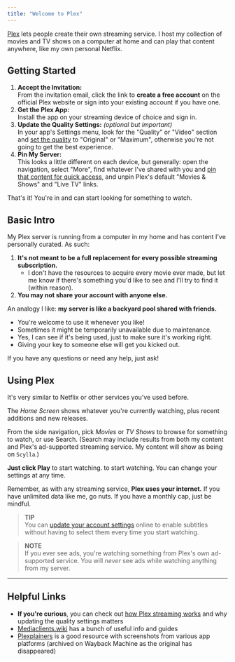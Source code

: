 ```yaml
---
title: "Welcome to Plex"
---
```

[Plex](https://www.plex.tv/) lets people create their own streaming service. I host my collection of movies and TV shows on a computer at home and can play that content anywhere, like my own personal Netflix.

## Getting Started

1. **Accept the Invitation:**  
From the invitation email, click the link to **create a free account** on the official Plex website or sign into your existing account if you have one.
2. **Get the Plex App:**  
Install the app on your streaming device of choice and sign in.
3. **Update the Quality Settings:** _(optional but important)_  
In your app's Settings menu, look for the "Quality" or "Video" section and [set the quality](quality-settings.md) to "Original" or "Maximum", otherwise you're not going to get the best experience.
4. **Pin My Server:**  
This looks a little different on each device, but generally: open the navigation, select "More", find whatever I've shared with you and [pin that content for quick access](https://support.plex.tv/articles/customizing-the-apps/#toc-0), and unpin Plex's default "Movies & Shows" and "Live TV" links.

That's it! You're in and can start looking for something to watch.

## Basic Intro
My Plex server is running from a computer in my home and has content I've personally curated. As such:

1. **It's not meant to be a full replacement for every possible streaming subscription.**
   * I don't have the resources to acquire every movie ever made, but let me know if there's something you'd like to see and I'll try to find it (within reason).
2. **You may not share your account with anyone else.**

An analogy I like: **my server is like a backyard pool shared with friends.**
* You're welcome to use it whenever you like!
* Sometimes it might be temporarily unavailable due to maintenance.
* Yes, I can see if it's being used, just to make sure it's working right.
* Giving your key to someone else will get you kicked out.

If you have any questions or need any help, just ask!

## Using Plex
It's very similar to Netflix or other services you've used before.

The _Home Screen_ shows whatever you're currently watching, plus recent additions and new releases.

From the side navigation, pick _Movies_ or _TV Shows_ to browse for something to watch, or use Search. (Search may include results from both my content and Plex's ad-supported streaming service. My content will show as being on `Scylla`.)

**Just click Play** to start watching. to start watching. You can change your settings at any time.

Remember, as with any streaming service, **Plex uses your internet.** If you have unlimited data like me, go nuts. If you have a monthly cap, just be mindful.

> **TIP**  
> You can [update your account settings](account-settings.md) online to enable subtitles without having to select them every time you start watching.

> **NOTE**  
> If you ever see ads, you're watching something from Plex's own ad-supported service. You will _never_ see ads while watching anything from my server.

-----

## Helpful Links
* **If you're curious**, you can check out [how Plex streaming works](faqs.md) and why updating the quality settings matters
* [Mediaclients.wiki](https://mediaclients.wiki/en/Plex) has a bunch of useful info and guides
* [Plexplainers](https://web.archive.org/web/20250317201942/http://plxplainers.xyz/) is a good resource with screenshots from various app platforms (archived on Wayback Machine as the original has disappeared)


